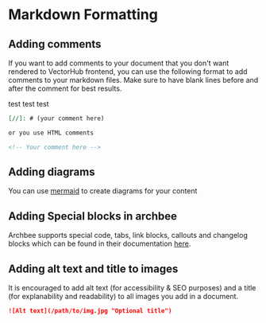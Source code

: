 # Markdown Formatting

## Adding comments

If you want to add comments to your document that you don't want rendered to VectorHub frontend, you can use the following format to add comments to your markdown files. Make sure to have blank lines before and after the comment for best results.

test
test
test

```markdown
[//]: # (your comment here)

or you use HTML comments

<!-- Your comment here -->
```

## Adding diagrams

You can use [mermaid](http://mermaid.js.org/intro/) to create diagrams for your content

## Adding Special blocks in archbee

Archbee supports special code, tabs, link blocks, callouts and changelog blocks which can be found in their documentation [here](https://docs.archbee.com/editor-markdown-shortcuts).

## Adding alt text and title to images

It is encouraged to add alt text (for accessibility & SEO purposes) and a title (for explanability and readability) to all images you add in a document.

```markdown
![Alt text](/path/to/img.jpg "Optional title")
```
